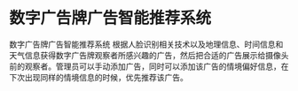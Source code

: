 # 数字广告牌广告智能推荐系统
数字广告牌广告智能推荐系统
根据人脸识别相关技术以及地理信息、时间信息和天气信息获得数字广告牌观察者所感兴趣的广告，然后把合适的广告展示给摄像头前的观察者。管理员可以手动添加广告，同时可以添加该广告的情境偏好信息，在下次出现同样的情境信息的时候，优先推荐该广告。

